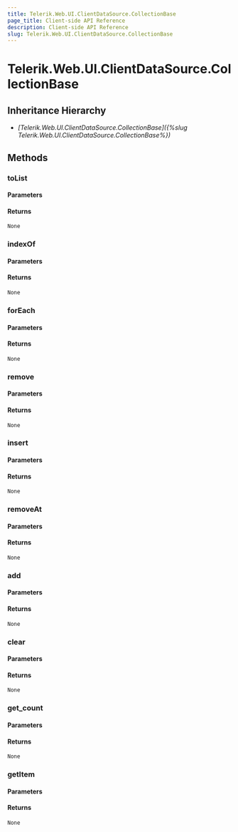 ```yaml
---
title: Telerik.Web.UI.ClientDataSource.CollectionBase
page_title: Client-side API Reference
description: Client-side API Reference
slug: Telerik.Web.UI.ClientDataSource.CollectionBase
---
```


# Telerik.Web.UI.ClientDataSource.CollectionBase  

## Inheritance Hierarchy

* *[Telerik.Web.UI.ClientDataSource.CollectionBase]({%slug Telerik.Web.UI.ClientDataSource.CollectionBase%})*

## Methods

### toList

#### Parameters

#### Returns

`None` 

### indexOf

#### Parameters

#### Returns

`None` 

### forEach

#### Parameters

#### Returns

`None` 

### remove

#### Parameters

#### Returns

`None` 

### insert

#### Parameters

#### Returns

`None` 

### removeAt

#### Parameters

#### Returns

`None` 

### add

#### Parameters

#### Returns

`None` 

### clear

#### Parameters

#### Returns

`None` 

### get_count

#### Parameters

#### Returns

`None` 

### getItem

#### Parameters

#### Returns

`None` 

